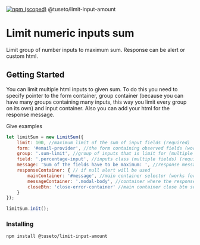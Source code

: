 [![npm (scoped)](https://img.shields.io/npm/v/@tuseto/limit-input-amount)](https://www.npmjs.com/package/@tuseto/limit-input-amount)
@tuseto/limit-input-amount

# Limit numeric inputs sum

Limit group of number inputs to maximum sum. Response can be alert or custom html.

## Getting Started

You can limit multiple html inputs to given sum. To do this you need to specify pointer to the form container, group container (because you can have many groups containing many inputs, this way you limit every group on its own) and
input container. Also you can add your html for the response message.

Give examples
```js
let limitSum = new LimitSum({
	limit: 100, //maximum limit of the sum of input fields (required)
	form: '#email-provider', //the form containing observed fields (works for 1 form per page) (required)
	group: '.sum-limit', //group of inputs that is limit for (multiple groups) (required)
	field: '.percentage-input', //inputs class (multiple fields) (required)
	message: 'Sum of the fields have to be maximum: ', //response message (required)
	responseContainer: { // if null alert will be used
		mainContainer: '#message', //main container selector (works for 1 container per page)
		messageContainer: '.modal-body', //container where the response will be shown (works for 1 message container per page)
		closeBtn: 'close-error-container' //main container close btn selector
	}
});

limitSum.init();
```

### Installing

`npm install @tuseto/limit-input-amount`
